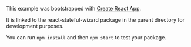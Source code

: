 This example was bootstrapped with [Create React App](https://github.com/facebook/create-react-app).

It is linked to the react-stateful-wizard package in the parent directory for development purposes.

You can run `npm install` and then `npm start` to test your package.
